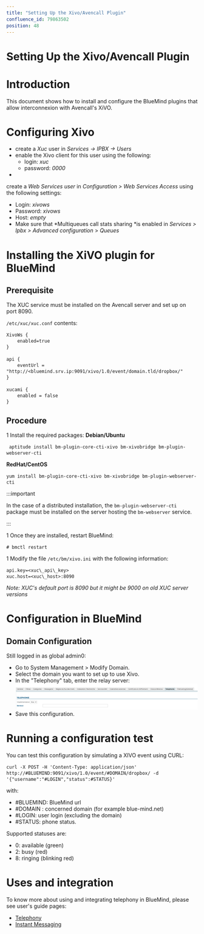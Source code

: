 ```yaml
---
title: "Setting Up the Xivo/Avencall Plugin"
confluence_id: 79863502
position: 48
---
```

# Setting Up the Xivo/Avencall Plugin


# Introduction

This document shows how to install and configure the BlueMind plugins that allow interconnexion with Avencall's XiVO.


# Configuring Xivo

- create a *Xuc* user in *Services -> IPBX -> Users*
- enable the Xivo client for this user using the following:
  - login: *xuc*
  - password: *0000*
- 
create a *Web Services user* in *Configuration > Web Services Access* using the following settings:

  - Login: *xivows*
  - Password: *xivows*
  - Host: *empty*
- Make sure that *Multiqueues call stats sharing *is enabled in *Services > Ipbx > Advanced configuration* > *Queues*


# Installing the XiVO plugin for BlueMind

## Prerequisite

The XUC service must be installed on the Avencall server and set up on port 8090.

`/etc/xuc/xuc.conf` contents:


```
XivoWs {
    enabled=true
}
 
api {
    eventUrl = "http://<bluemind.srv.ip:9091/xivo/1.0/event/domain.tld/dropbox/"
}
 
xucami {
    enabled = false
}
```


## Procedure

1 
Install the required packages:
**Debian/Ubuntu**

```
 aptitude install bm-plugin-core-cti-xivo bm-xivobridge bm-plugin-webserver-cti
```

**RedHat/CentOS**

```
yum install bm-plugin-core-cti-xivo bm-xivobridge bm-plugin-webserver-cti
```

:::important

In the case of a distributed installation, the `bm-plugin-webserver-cti` package must be installed on the server hosting the `bm-webserver` service.

:::

1 
Once they are installed, restart BlueMind:


```
# bmctl restart
```


1 
Modify the file `/etc/bm/xivo.ini` with the following information:


```
api.key=<xuc\_api\_key>
xuc.host=<xuc\_host>:8090
```


*Note: XUC's default port is 8090 but it might be 9000 on old XUC server versions*


# Configuration in BlueMind

## Domain Configuration

Still logged in as global admin0:

- Go to System Management > Modify Domain.
- Select the domain you want to set up to use Xivo.
- In the "Telephony" tab, enter the relay server:![](../attachments/79863502/79863503.png)
- Save this configuration.


# Running a configuration test

You can test this configuration by simulating a XIVO event using CURL:


```
curl -X POST -H 'Content-Type: application/json' http://#BLUEMIND:9091/xivo/1.0/event/#DOMAIN/dropbox/ -d '{"username":"#LOGIN","status":#STATUS}'
```


with:

- #BLUEMIND: BlueMind url
- #DOMAIN : concerned domain (for example blue-mind.net)
- #LOGIN: user login (excluding the domain)
- #STATUS: phone status.


Supported statuses are:

- 0: available (green)
- 2: busy (red)
- 8: ringing (blinking red)


# Uses and integration

To know more about using and integrating telephony in BlueMind, please see user's guide pages:

- [Telephony](/Guide_de_l_utilisateur/La_téléphonie/)
- [Instant Messaging](/Guide_de_l_utilisateur/La_messagerie_instantanée/)


